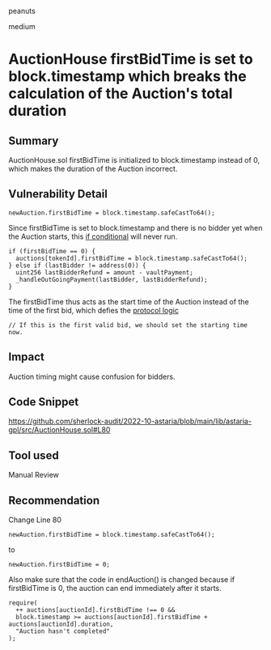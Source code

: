 peanuts

medium

# AuctionHouse firstBidTime is set to block.timestamp which breaks the calculation of the Auction's total duration

## Summary

AuctionHouse.sol firstBidTime is initialized to block.timestamp instead of 0, which makes the duration of the Auction incorrect.

## Vulnerability Detail

    newAuction.firstBidTime = block.timestamp.safeCastTo64();

Since firstBidTime is set to block.timestamp and there is no bidder yet when the Auction starts, this [if conditional](https://github.com/sherlock-audit/2022-10-astaria/blob/main/lib/astaria-gpl/src/AuctionHouse.sol#L111-L116) will never run. 

    if (firstBidTime == 0) {
      auctions[tokenId].firstBidTime = block.timestamp.safeCastTo64();
    } else if (lastBidder != address(0)) {
      uint256 lastBidderRefund = amount - vaultPayment;
      _handleOutGoingPayment(lastBidder, lastBidderRefund);
    }
  
The firstBidTime thus acts as the start time of the Auction instead of the time of the first bid, which defies the [protocol logic](https://github.com/sherlock-audit/2022-10-astaria/blob/main/lib/astaria-gpl/src/AuctionHouse.sol#L107)

    // If this is the first valid bid, we should set the starting time now.  

## Impact

Auction timing might cause confusion for bidders.

## Code Snippet

https://github.com/sherlock-audit/2022-10-astaria/blob/main/lib/astaria-gpl/src/AuctionHouse.sol#L80

## Tool used

Manual Review

## Recommendation

Change Line 80

    newAuction.firstBidTime = block.timestamp.safeCastTo64();

to 

    newAuction.firstBidTime = 0;

Also make sure that the code in endAuction() is changed because if firstBidTime is 0, the auction can end immediately after it starts.

    require(
      ++ auctions[auctionId].firstBidTime !== 0 && 
      block.timestamp >= auctions[auctionId].firstBidTime + auctions[auctionId].duration,
      "Auction hasn't completed"
    );
